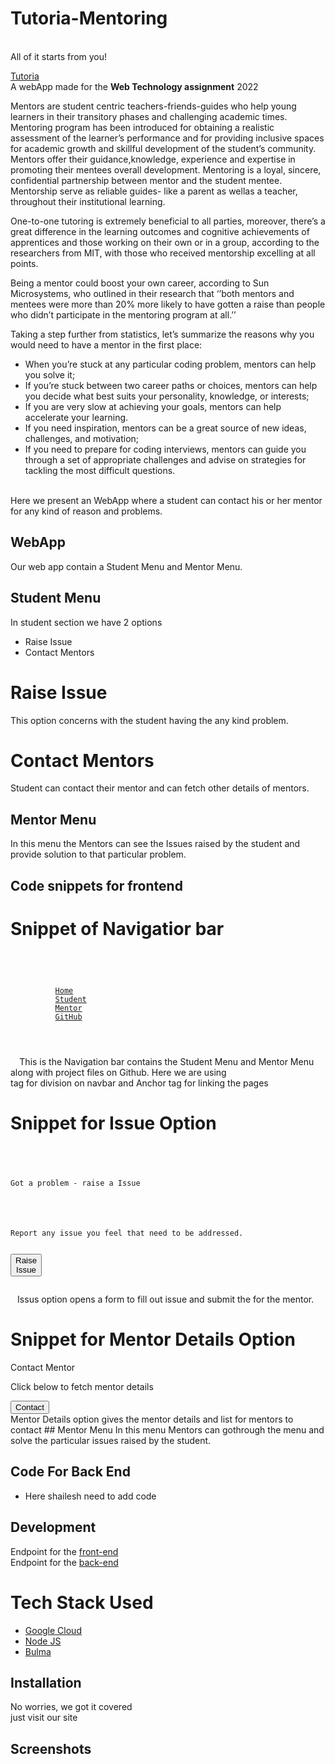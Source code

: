 <h1>Tutoria-Mentoring</h1><br>
All of it starts from you!<br> 

 [Tutoria]()<br>
A webApp made for the <strong>Web Technology assignment</strong> 2022 


Mentors are student centric teachers-friends-guides who help young learners in 
their transitory phases and challenging academic times. Mentoring program has 
been introduced for obtaining a realistic assessment of the learner’s performance 
and for providing inclusive spaces for academic growth and skillful development 
of the student’s community. Mentors offer their guidance,knowledge, 
experience and expertise in promoting their mentees overall development. 
Mentoring is a loyal, sincere, confidential partnership between mentor and the 
student mentee. Mentorship serve as reliable guides- like a parent as wellas a teacher, throughout their institutional learning.

One-to-one tutoring is extremely beneficial to all parties, moreover, there’s a great difference in the learning outcomes and cognitive achievements of apprentices and those working on their own or in a group, according to the researchers from MIT, with those who received mentorship excelling at all points.

Being a mentor could boost your own career, according to Sun Microsystems, who outlined in their research that ‘’both mentors and mentees were more than 20% more likely to have gotten a raise than people who didn’t participate in the mentoring program at all.’’

Taking a step further from statistics, let’s summarize the reasons why you would need to have a mentor in the first place:

- When you’re stuck at any particular coding problem, mentors can help you solve it;
- If you’re stuck between two career paths or choices, mentors can help you decide what best suits your personality, knowledge, or interests;
- If you are very slow at achieving your goals, mentors can help accelerate your learning.
- If you need inspiration, mentors can be a great source of new ideas, challenges, and motivation;
- If you need to prepare for coding interviews, mentors can guide you through a set of appropriate challenges and advise on
strategies for tackling the most difficult questions.
<br>
Here we present an WebApp where a student can contact his or her mentor for any kind of reason and problems.

## WebApp

Our web app contain a Student Menu and Mentor Menu. 

## Student Menu
In student section we have 2 options 
- Raise Issue 
- Contact Mentors

# Raise Issue
This option concerns with the student having the any kind problem.
# Contact Mentors 
Student can contact their mentor and can fetch other details of mentors.

## Mentor Menu 

In this menu the Mentors can see the Issues raised by the student and provide solution to that particular problem.

## Code snippets for frontend

# Snippet of Navigatior bar <br>
<code>
<div id="navMenu" class="navbar-menu">
        <div class="navbar-end">
          <a href="#" class="navbar-item ">Home</a>
          <a href="student.html" class="navbar-item">Student</a>
          <a href="mentor.html" class="navbar-item">Mentor</a>
          <a href="###" class="navbar-item">GitHub</a>
        </div>
      </div>
  </code>
  This is the Navigation bar contains the Student Menu and Mentor Menu along with project files on Github.
  Here we are using <div> tag for division on navbar and Anchor tag <a> for linking the pages

# Snippet for Issue Option
 <code><div class="message is-dark">
                <div class="message-header">
                  <p> Got a problem - raise a Issue </p>
                </div>
                <div class="message-body">
                  <p>Report any issue you feel that need to be addressed.</p>
                  <div class="has-text-centered mt-5"><button class="button is-danger" id="raise-complaint">Raise Issue</button>
                  </div>
                </div>
              </div>
              </code>
    Issus option opens a form to fill out issue and submit the for the mentor.
# Snippet for Mentor Details Option
<div>
              <div class="message is-dark">
                <div class="message-header">
                  <p>Contact Mentor</p>
                </div>
                <div class="message-body">
                  <p>Click below to fetch mentor details</p>
                  <div class="has-text-centered mt-5"><button onclick="donation()" class="button is-danger">Contact</button>
                    <script>
                      function donation() {
                        window.location.href="Mentorslist.html";
                      }
                    </script>
                  </div>
                </div>
              </div>
            </div>
    Mentor Details option gives the mentor details and list for mentors to contact
## Mentor Menu 
     In this menu Mentors can gothrough the menu and solve the particular issues raised by the student.
     
## Code For Back End 
- Here shailesh need to add code 
## Development
Endpoint for the [front-end](https://black-hill-6592.on.fleek.co/) 
<br>
Endpoint for the [back-end](https://hackoheist.el.r.appspot.com/)

# Tech Stack Used

- [Google Cloud](https://cloud.google.com/)
- [Node JS](https://nodejs.org/en/)
- [Bulma](https://bulma.io/)


## Installation
No worries, we got it covered <br> just visit our site 
## Screenshots





